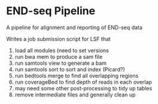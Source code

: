 END-seq Pipeline
================

A pipeline for alignment and reporting of END-seq data

Writes a job submission script for LSF that

1. load all modules (need to set versions
2. run bwa mem to produce a sam file
3. run samtools view to generate a bam
4. run samtools sort to sort and index (Picard?)
5. run bedtools merge to find all overlapping regions
6. run coverageBed to find depth of reads in each overlap
7. may need some other post-processing to tidy up tables
8. remove intermediate files and generally clean up




